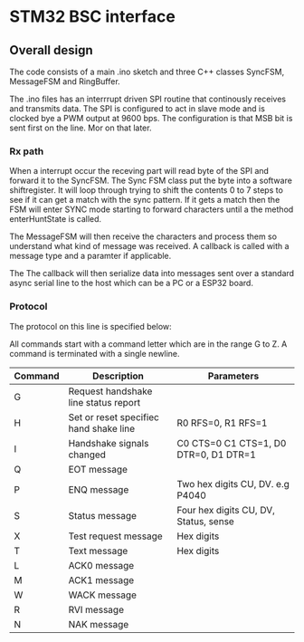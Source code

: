 # STM32 BSC interface

## Overall design

The code consists of a main .ino sketch and three C++ classes SyncFSM, MessageFSM and RingBuffer. 

The .ino files has an interrrupt driven SPI routine that continously receives and transmits data. The SPI is configured to act in slave mode
and is clocked bye a PWM output at 9600 bps. The configuration is that MSB bit is sent first on the line. Mor on that later.

### Rx path

When a interrupt occur the receving part will read byte of the SPI and forward it to the SyncFSM. The Sync FSM class put the byte
into a software shiftregister. It will loop through trying to shift the contents 0 to 7 steps to see if it can get a match with
the sync pattern. If it gets a match then the FSM will enter SYNC mode starting to forward characters until a the method enterHuntState is called.

The MessageFSM will then receive the characters and process them so understand what kind of message was received. A callback is called
with a message type and a paramter if applicable.

The The callback will then serialize data into messages sent over a standard async serial line to the host which can be a PC
or a ESP32 board.


### Protocol

The protocol on this line is specified below:

All commands start with a command letter which are in the range G to Z. A command is terminated with a single newline.


|  Command      |  Description                            |  Parameters                             |
|---------------|-----------------------------------------|-----------------------------------------|
|    G          |  Request handshake line status report   |                                         |
|    H          |  Set or reset specifiec hand shake line |  R0 RFS=0, R1 RFS=1                     |
|    I          |  Handshake signals changed              |  C0 CTS=0  C1 CTS=1, D0 DTR=0, D1 DTR=1 |
|    Q          |  EOT message                            |                                         |
|    P          |  ENQ message                            |  Two hex digits CU, DV. e.g P4040       |
|    S          |  Status message                         |  Four hex digits CU, DV, Status, sense  |
|    X          |  Test request message                   |  Hex digits                             |
|    T          |  Text message                           |  Hex digits                             |
|    L          |  ACK0 message                           |                                         |
|    M          |  ACK1 message                           |                                         |
|    W          |  WACK message                           |                                         |
|    R          |  RVI message                            |                                         |
|    N          |  NAK message                            |                                         |
